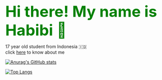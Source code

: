 <font color="green" size="50" align="center"><b>Hi there! My name is Habibi 👋</b></font>

17 year old student from Indonesia 🇮🇩
<br> click <a href="https://ahmadhabibi14.github.io">here</a> to know about me</br>

[![Anurag's GitHub stats](https://github-readme-stats.vercel.app/api?username=ahmadhabibi14&show_icons=true&theme=radical)](https://github.com/anuraghazra/github-readme-stats)

[![Top Langs](https://github-readme-stats.vercel.app/api/top-langs/?username=ahmadhabibi14&layout=compact)](https://github.com/anuraghazra/github-readme-stats)

